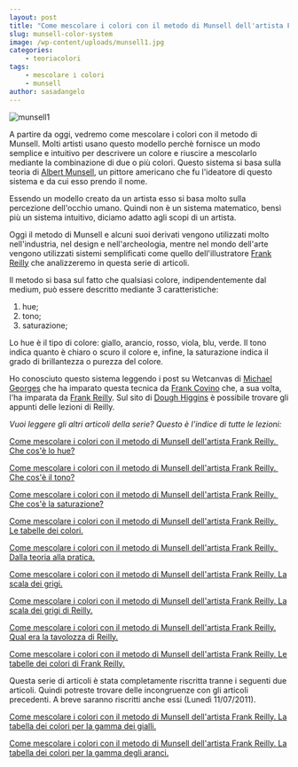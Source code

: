 ```yaml
---
layout: post
title: "Come mescolare i colori con il metodo di Munsell dell'artista Frank Reilly."
slug: munsell-color-system
image: /wp-content/uploads/munsell1.jpg
categories:
    - teoriacolori
tags:
    - mescolare i colori
    - munsell
author: sasadangelo
---
```


![munsell1](https://www.disegnoepittura.it/wp-content/uploads/munsell1.jpg "munsell1")

A partire da oggi, vedremo come mescolare i colori con il metodo di Munsell. Molti artisti usano questo modello perchè fornisce un modo semplice e intuitivo per descrivere un colore e riuscire a mescolarlo mediante la combinazione di due o più colori. Questo sistema si basa sulla teoria di [Albert Munsell](https://en.wikipedia.org/wiki/Albert_Henry_Munsell), un pittore americano che fu l'ideatore di questo sistema e da cui esso prendo il nome.

Essendo un modello creato da un artista esso si basa molto sulla percezione dell'occhio umano. Quindi non è un sistema matematico, bensì più un sistema intuitivo, diciamo adatto agli scopi di un artista.

Oggi il metodo di Munsell e alcuni suoi derivati vengono utilizzati molto nell'industria, nel design e nell'archeologia, mentre nel mondo dell'arte vengono utilizzati sistemi semplificati come quello dell'illustratore [Frank Reilly](http://www.americanartarchives.com/reilly.htm) che analizzeremo in questa serie di articoli.

Il metodo si basa sul fatto che qualsiasi colore, indipendentemente dal medium, può essere descritto mediante 3 caratteristiche:

1. hue;
2. tono;
3. saturazione;

Lo hue è il tipo di colore: giallo, arancio, rosso, viola, blu, verde. Il tono indica quanto è chiaro o scuro il colore e, infine, la saturazione indica il grado di brillantezza o purezza del colore.

Ho conosciuto questo sistema leggendo i post su Wetcanvas di [Michael Georges](http://www.fineportraitsinoil.com/) che ha imparato questa tecnica da [Frank Covino](http://www.portrait-art.com/index.htm) che, a sua volta, l'ha imparata da [Frank Reilly](http://www.americanartarchives.com/reilly.htm). Sul sito di [Dough Higgins](http://dhfa.net/) è possibile trovare gli appunti delle lezioni di Reilly.

_Vuoi leggere gli altri articoli della serie? Questo è l'indice di tutte le lezioni:_

[Come mescolare i colori con il metodo di Munsell dell'artista Frank Reilly.  Che cos'è lo hue?](https://www.disegnoepittura.it/munsell-color-system-hue/)

[Come mescolare i colori con il metodo di Munsell dell'artista Frank Reilly.  Che cos'è il tono?](https://www.disegnoepittura.it/munsell-color-system-parte-tono/)

[Come mescolare i colori con il metodo di Munsell dell'artista Frank Reilly.  Che cos'è la saturazione?](https://www.disegnoepittura.it/munsell-color-system-saturazione/)

[Come mescolare i colori con il metodo di Munsell dell'artista Frank Reilly.  Le tabelle dei colori.](https://www.disegnoepittura.it/munsell-color-system-charts/)

[Come mescolare i colori con il metodo di Munsell dell'artista Frank Reilly.  Dalla teoria alla pratica.](https://www.disegnoepittura.it/munsell-color-system-pratica/)

[Come mescolare i colori con il metodo di Munsell dell'artista Frank Reilly. La scala dei grigi.](https://www.disegnoepittura.it/munsell-color-system-scala-grigi/)

[Come mescolare i colori con il metodo di Munsell dell'artista Frank Reilly. La scala dei grigi di Reilly.](https://www.disegnoepittura.it/munsell-color-system-grigi-frank-reilly/)

[Come mescolare i colori con il metodo di Munsell dell'artista Frank Reilly. Qual era la tavolozza di Reilly.](https://www.disegnoepittura.it/come-mescolare-colori-munsell-frank-reilly-tavolozza/)

[Come mescolare i colori con il metodo di Munsell dell'artista Frank Reilly. Le tabelle dei colori di Frank Reilly.](https://www.disegnoepittura.it/munsell-color-system-frank-reilly-charts/)

Questa serie di articoli è stata completamente riscritta tranne i seguenti due articoli. Quindi potreste trovare delle incongruenze con gli articoli precedenti. A breve saranno riscritti anche essi (Lunedì 11/07/2011).

[Come mescolare i colori con il metodo di Munsell dell'artista Frank Reilly. La tabella dei colori per la gamma dei gialli.](https://www.disegnoepittura.it/munsell-color-system-vii-parte-chart-y/)

[Come mescolare i colori con il metodo di Munsell dell'artista Frank Reilly. La tabella dei colori per la gamma degli aranci.](https://www.disegnoepittura.it/munsell-color-system-chart-yr/)
